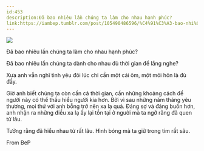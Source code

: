 ```yaml
---
id:453
description:Đã bao nhiêu lần chúng ta làm cho nhau hạnh phúc?
link:https://iambep.tumblr.com/post/105490486596/%C4%91%C3%A3-bao-nhi%C3%AAu-l%E1%BA%A7n-ch%C3%BAng-ta-l%C3%A0m-cho-nhau-h%E1%BA%A1nh-ph%C3%BAc
---
```


![](https://64.media.tumblr.com/823bb943887591c0e829208ebb936fa6/tumblr_ngrbxd4Z851u3a9rjo1_500.jpg)

Đã bao nhiêu lần chúng ta làm cho nhau hạnh phúc?

Đã bao nhiêu lần chúng ta dành cho nhau đủ thời gian để lắng nghe?

Xưa anh vẫn nghĩ tình yêu đôi lúc chỉ cần một cái ôm, một môi hôn là đủ
đầy.

Giờ anh biết chúng ta còn cần cả thời gian, cần những khoảng cách để người
này có thể thấu hiểu người kia hơn. Bởi vì sau những năm tháng yêu thương,
mọi thứ với anh bỗng trở nên xa lạ quá. Đáng sợ và đáng buồn hơn, anh nhận
ra những điều xa lạ ấy lại tồn tại ở người mà ta ngỡ rằng đã quen từ lâu.

Tưởng rằng đã hiểu nhau từ rất lâu. Hình bóng mà ta giữ trong tim rất sâu.

From BeP